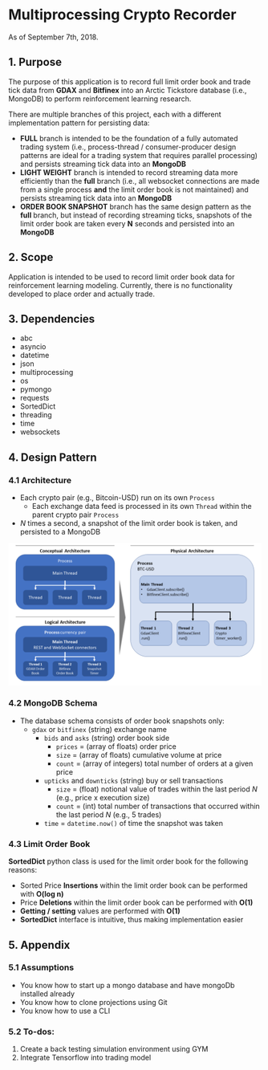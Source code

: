 # Multiprocessing Crypto Recorder
As of September 7th, 2018.

## 1. Purpose
The purpose of this application is to record full limit order book and trade tick data from **GDAX** and **Bitfinex** 
into an Arctic Tickstore database (i.e., MongoDB) to perform reinforcement learning research.

There are multiple branches of this project, each with a different implementation pattern for persisting data:
 - **FULL** branch is intended to be the foundation of a fully automated trading system (i.e., process-thread /
 consumer-producer design patterns are ideal for a trading system that requires parallel processing) and 
 persists streaming tick data into an **MongoDB**
 - **LIGHT WEIGHT** branch is intended to record streaming data more efficiently than the __full__ branch (i.e., 
 all websocket connections are made from a single process __and__ the limit order book is not maintained) and
 persists streaming tick data into an **MongoDB**
 - **ORDER BOOK SNAPSHOT** branch has the same design pattern as the __full__ branch, but instead of recording streaming 
 ticks, snapshots of the limit order book are taken every **N** seconds and persisted 
 into an **MongoDB**

## 2. Scope
Application is intended to be used to record limit order book data for 
reinforcement learning modeling. Currently, there is no functionality 
developed to place order and actually trade.

## 3. Dependencies
- abc
- asyncio
- datetime
- json
- multiprocessing
- os
- pymongo
- requests
- SortedDict
- threading
- time
- websockets

## 4. Design Pattern
### 4.1 Architecture
- Each crypto pair (e.g., Bitcoin-USD) run on its own `Process`
  - Each exchange data feed is processed in its own `Thread` within the 
  parent crypto pair `Process`
- _N_ times a second, a snapshot of the limit order book is taken, and 
persisted to a MongoDB

![Design Pattern](assets/design-pattern.png)

### 4.2 MongoDB Schema
  - The database schema consists of order book snapshots only:
    - `gdax` or `bitfinex` (string) exchange name
        - `bids` and `asks` (string) order book side
          - `prices` = (array of floats) order price
          - `size` = (array of floats) cumulative volume at price
          - `count` = (array of integers) total number of 
          orders at a given price
        - `upticks` and `downticks` (string) buy or sell transactions
          - `size` = (float) notional value of trades within the 
          last period _N_ 
          (e.g., price x execution size)
          - `count` = (int) total number of transactions that occurred 
          within the last 
          period _N_ (e.g., 5 trades)
        - `time` = `datetime.now()` of time the snapshot was taken

### 4.3 Limit Order Book
**SortedDict** python class is used for the limit order book
for the following reasons:
- Sorted Price **Insertions** within the limit order book
 can be performed with **O(log n)**
- Price **Deletions** within the limit order book can be performed with **O(1)**
- **Getting / setting** values are performed with **O(1)**
- **SortedDict** interface is intuitive, thus making implementation easier

## 5. Appendix
### 5.1 Assumptions
- You know how to start up a mongo database and have mongoDb installed already
- You know how to clone projections using Git
- You know how to use a CLI

### 5.2 To-dos:
1. Create a back testing simulation environment using GYM
2. Integrate Tensorflow into trading model

